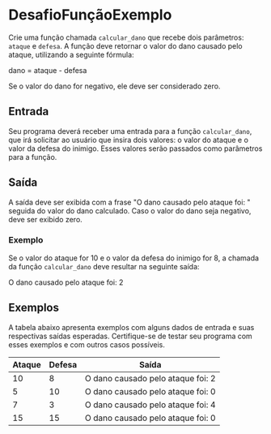 # DesafioFunçãoExemplo

Crie uma função chamada `calcular_dano` que recebe dois parâmetros: `ataque` e `defesa`. A função deve retornar o valor do dano causado pelo ataque, utilizando a seguinte fórmula:

dano = ataque - defesa


Se o valor do dano for negativo, ele deve ser considerado zero.

## Entrada

Seu programa deverá receber uma entrada para a função `calcular_dano`, que irá solicitar ao usuário que insira dois valores: o valor do ataque e o valor da defesa do inimigo. Esses valores serão passados como parâmetros para a função.

## Saída

A saída deve ser exibida com a frase "O dano causado pelo ataque foi: " seguida do valor do dano calculado. Caso o valor do dano seja negativo, deve ser exibido zero.

### Exemplo

Se o valor do ataque for 10 e o valor da defesa do inimigo for 8, a chamada da função `calcular_dano` deve resultar na seguinte saída:

O dano causado pelo ataque foi: 2


## Exemplos

A tabela abaixo apresenta exemplos com alguns dados de entrada e suas respectivas saídas esperadas. Certifique-se de testar seu programa com esses exemplos e com outros casos possíveis.

| Ataque | Defesa | Saída                           |
|--------|--------|---------------------------------|
| 10     | 8      | O dano causado pelo ataque foi: 2 |
| 5      | 10     | O dano causado pelo ataque foi: 0 |
| 7      | 3      | O dano causado pelo ataque foi: 4 |
| 15     | 15     | O dano causado pelo ataque foi: 0 |
